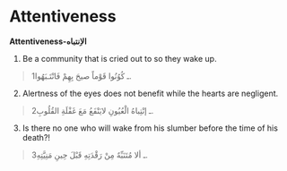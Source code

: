 Attentiveness
=============

**Attentiveness-الاِنتباه**

1. Be a community that is cried out to so they wake up.

> 1ـ كُوُنُوا قَوْماً صيحَ بِهِمْ فَانْتَـبَهُوا.

2. Alertness of the eyes does not benefit while the hearts are
negligent.

> 2ـ إنْتِباهُ الْعُيُونِ لايَنْفَعُ مَعَ غَفْلَةِ القُلُوبِ.

3. Is there no one who will wake from his slumber before the time of his
death?!

> 3ـ ألا مُتَنَبِّهٌ مِنْ رَقْدَتِهِ قَبْلَ حِينِ مَنِيَّتِهِ.


